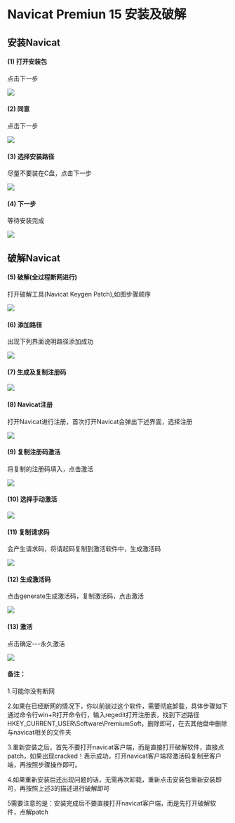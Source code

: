 # Navicat Premiun 15 安装及破解
## 安装Navicat
#### (1) 打开安装包
点击下一步

![](../../.vuepress/public/install/navicat01.png)

#### (2) 同意
点击下一步

![](../../.vuepress/public/install/navicat02.png)

#### (3) 选择安装路径
尽量不要装在C盘，点击下一步

![](../../.vuepress/public/install/navicat03.png)

#### (4) 下一步
等待安装完成

![](../../.vuepress/public/install/navicat04.png)

## 破解Navicat
#### (5) 破解(全过程断网进行)
打开破解工具(Navicat Keygen Patch),如图步骤顺序

![](../../.vuepress/public/install/navicat05.png)

#### (6) 添加路径
出现下列界面说明路径添加成功

![](../../.vuepress/public/install/navicat06.png)

#### (7) 生成及复制注册码

![](../../.vuepress/public/install/navicat07.png)

#### (8) Navicat注册
打开Navicat进行注册，首次打开Navicat会弹出下述界面，选择注册

![](../../.vuepress/public/install/navicat08.png)

#### (9) 复制注册码激活
将复制的注册码填入，点击激活

![](../../.vuepress/public/install/navicat09.png)

#### (10) 选择手动激活

![](../../.vuepress/public/install/navicat10.png)

#### (11) 复制请求码
会产生请求码，将请起码复制到激活软件中，生成激活码

![](../../.vuepress/public/install/navicat11.png)

#### (12) 生成激活码
点击generate生成激活码，复制激活码，点击激活

![](../../.vuepress/public/install/navicat12.png)

#### (13) 激活
点击确定---永久激活

![](../../.vuepress/public/install/navicat13.png)

#### 备注：

1.可能你没有断网

2.如果在已经断网的情况下，你以前装过这个软件，需要彻底卸载，具体步骤如下
通过命令行win+R打开命令行，输入regedit打开注册表，找到下述路径
HKEY_CURRENT_USER\Software\PremiumSoft，删除即可，在去其他盘中删除与navicat相关的文件夹

3.重新安装之后，首先不要打开navicat客户端，而是直接打开破解软件，直接点patch，如果出现cracked！表示成功，打开navicat客户端将激活码复制至客户端，再按照步骤操作即可。

4.如果重新安装后还出现问题的话，无需再次卸载，重新点击安装包重新安装即可，再按照上述3的描述进行破解即可

5需要注意的是：安装完成后不要直接打开navicat客户端，而是先打开破解软件，点解patch

